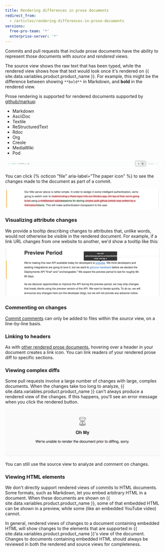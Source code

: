 ```yaml
---
title: Rendering differences in prose documents
redirect_from:
  - /articles/rendering-differences-in-prose-documents
versions:
  free-pro-team: '*'
  enterprise-server: '*'
---
```


Commits and pull requests that include prose documents have the ability to represent those documents with *source* and *rendered* views.

The source view shows the raw text that has been typed, while the rendered view shows how that text would look once it's rendered on {{ site.data.variables.product.product_name }}. For example, this might be the difference between showing `**bold**` in Markdown, and **bold** in the rendered view.

Prose rendering is supported for rendered documents supported by [github/markup](https://github.com/github/markup):

* Markdown
* AsciiDoc
* Textile
* ReStructuredText
* Rdoc
* Org
* Creole
* MediaWiki
* Pod

![Paper icon to view rendered prose document](/assets/images/help/repository/rendered_prose_diff.png)

You can click {% octicon "file" aria-label="The paper icon" %} to see the changes made to the document as part of a commit.

![Rendered Prose changes](/assets/images/help/repository/rendered_prose_changes.png)

### Visualizing attribute changes

We provide a tooltip describing changes to attributes that, unlike words, would not otherwise be visible in the rendered document. For example, if a link URL changes from one website to another, we'd show a tooltip like this:

![Rendered Prose attribute changes](/assets/images/help/repository/prose_diff_attributes.png)

### Commenting on changes

[Commit comments](/articles/commenting-on-differences-between-files) can only be added to files within the *source* view, on a line-by-line basis.

### Linking to headers

As with [other rendered prose documents](/articles/about-readmes), hovering over a header in your document creates a link icon. You can link readers of your rendered prose diff to specific sections.

### Viewing complex diffs

Some pull requests involve a large number of changes with large, complex documents. When the changes take too long to analyze, {{ site.data.variables.product.product_name }} can't always produce a rendered view of the changes. If this happens, you'll see an error message when you click the rendered button.

![Message when view can't be rendered](/assets/images/help/repository/prose_diff_rendering.png)

You can still use the source view to analyze and comment on changes.

### Viewing HTML elements

We don't directly support rendered views of commits to HTML documents. Some formats, such as Markdown, let you embed arbitrary HTML in a document. When these documents are shown on {{ site.data.variables.product.product_name }}, some of that embedded HTML can be shown in a preview, while some (like an embedded YouTube video) cannot.

In general, rendered views of changes to a document containing embedded HTML will show changes to the elements that are supported in {{ site.data.variables.product.product_name }}'s view of the document. Changes to documents containing embedded HTML should always be reviewed in both the rendered and source views for completeness.
